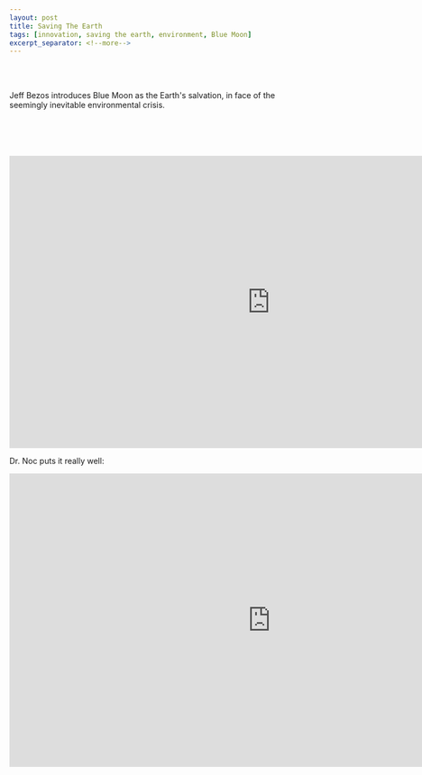 ```yaml
---
layout: post
title: Saving The Earth
tags: [innovation, saving the earth, environment, Blue Moon]
excerpt_separator: <!--more-->
---
```


<br> <br> 

Jeff Bezos introduces Blue Moon as the Earth's salvation, in face of the seemingly inevitable  environmental crisis. 

<!--more-->

<br>
<br>
<br>
<br>

<div class="embed-container">
<iframe width="923" height="519" src="https://www.youtube.com/embed/XfdBZdL8_nc" title="YouTube video player" frameborder="0" allow="accelerometer; autoplay; clipboard-write; encrypted-media; gyroscope; picture-in-picture" allowfullscreen></iframe>
</div>

Dr. Noc puts it really well:


<iframe width="926" height="521" src="https://www.youtube.com/embed/s2FBjJQYsqY" title="YouTube video player" frameborder="0" allow="accelerometer; autoplay; clipboard-write; encrypted-media; gyroscope; picture-in-picture" allowfullscreen></iframe>

<br>
<br>
<br>
<br>
<br>
<br>
<br>
<br>
<br>
